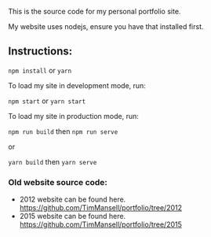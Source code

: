 This is the source code for my personal portfolio site.

My website uses nodejs, ensure you have that installed first.

## Instructions:

`npm install` or `yarn`

To load my site in development mode, run:

`npm start` or `yarn start`

To load my site in production mode, run:

`npm run build` then `npm run serve`

or 

`yarn build` then `yarn serve`

### Old website source code:
- 2012 website can be found here. https://github.com/TimMansell/portfolio/tree/2012
- 2015 website can be found here. https://github.com/TimMansell/portfolio/tree/2015